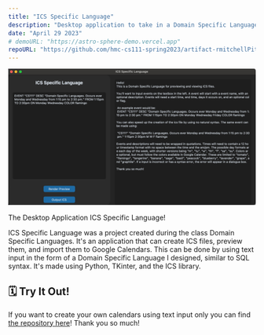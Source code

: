 ```yaml
---
title: "ICS Specific Language"
description: "Desktop application to take in a Domain Specific Language and output ICS files."
date: "April 29 2023"
# demoURL: "https://astro-sphere-demo.vercel.app"
repoURL: "https://github.com/hmc-cs111-spring2023/artifact-rmitchellPitzer/tree/rmitchellPitzer-Final-Release"
---
```


![The Desktop Application For ICS Specific Language!](/ics1.jpg)
<span>
<p class="text-sm text-center">The Desktop Application ICS Specific Language!</p>
</span>

ICS Specific Language was a project created during the class Domain Specific Languages. It's an application that can create ICS files, preview them, and import them to Google Calendars. This can be done by using text input in the form of a Domain Specific Language I designed, similar to SQL syntax. It's made using Python, TKinter, and the ICS library.

## 🗓️ Try It Out!

If you want to create your own calendars using text input only you can find [the repository here](https://github.com/hmc-cs111-spring2023/artifact-rmitchellPitzer/tree/rmitchellPitzer-Final-Release)! Thank you so much!